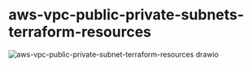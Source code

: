 # aws-vpc-public-private-subnets-terraform-resources
![aws-vpc-public-private-subnet-terraform-resources drawio](https://github.com/NadunOvitigala/aws-vpc-public-private-subnets-terraform-resources/assets/65246162/7dbd7cf7-35ff-4e6e-8a2f-c498c6e47255)

